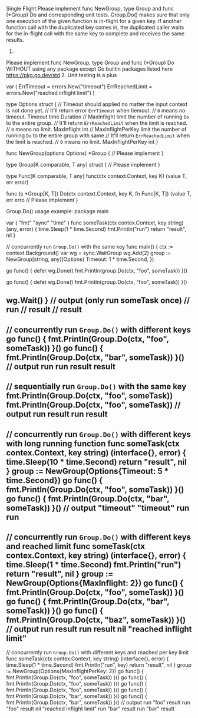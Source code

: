 Single Flight
Please implement func NewGroup, type Group and func (*Group) Do and corresponding unit tests.
Group.Do() makes sure that only one execution of the given function is in-flight for a given key. 
If another function call with the duplicated key comes in, the duplicated caller waits for the in-flight call with the same key to complete and receives the same results.

1.
Please implement func NewGroup, type Group and func (*Group) Do WITHOUT using any package except
Go builtin packages listed here https://pkg.go.dev/std
2.
Unit testing is a plus

var (
    ErrTimeout = errors.New("timeout")
    ErrReachedLimit = errors.New("reached inflight limit")
)

type Options struct {
    // Timeout should applied no matter the input context is not done yet.
    // It'll return error `ErrTimeout` when tiemout.
    // `0` means no timeout.
    Timeout time.Duration
    // MaxInflight limit the number of running `Do` to the entire group.
    // It'll return `ErrReachedLimit` when the limit is reached.
    // `0` means no limit.
    MaxInflight int
    // MaxInflightPerKey limit the number of running `Do` to the entire group with same
    // It'll return `ErrReachedLimit` when the limit is reached.
    // `0` means no limit.
    MaxInflightPerKey int
}

func NewGroup(options Options) *Group {
    // Please implement
}

type Group[K comparable, T any] struct {
    // Please implement
}

type Func[K comparable, T any] func(ctx context.Context, key K) (value T, err error)

func (s *Group[K, T]) Do(ctx context.Context, key K, fn Func[K, T]) (value T, err erro
    // Please implement
}

Group.Do() usage example:
package main

var (
    "fmt"
    "sync"
    "time"
)
func someTask(ctx contex.Context, key string) (any, error) {
    time.Sleep(1 * time.Second)
    fmt.Println("run")
    return "result", nil
}

// concurrently run `Group.Do()` with the same key
func main() {
    ctx := context.Background()
    var wg = sync.WaitGroup
    wg.Add(2)
    group := NewGroup[string, any](Options{
    Timeout: 1 * time.Second,
})

go func() {
    defer wg.Done()
    fmt.Println(group.Do(ctx, "foo", someTask))
}()

go func() {
    defet wg.Done()
    fmt.Println(group.Do(ctx, "foo", someTask))
}()

wg.Wait()
}
// output (only run someTask once)
// run
// result <nil>
// result <nil>
-----------------------------------------------------------
// concurrently run `Group.Do()` with different keys
go func() {
    fmt.Println(Group.Do(ctx, "foo", someTask))
}()
go func() {
    fmt.Println(Group.Do(ctx, "bar", someTask))
}()
// output
run
run
result <nil>
result <nil>
-----------------------------------------------------------
// sequentially run `Group.Do()` with the same key
    fmt.Println(Group.Do(ctx, "foo", someTask))
    fmt.Println(Group.Do(ctx, "foo", someTask))
// output
run
result <nil>
run
result <nil>
-----------------------------------------------------------
// concurrently run `Group.Do()` with different keys with long running function
func someTask(ctx contex.Context, key string) (interface{}, error) {
    time.Sleep(10 * time.Second)
    return "result", nil
}
group := NewGroup(Options{Timeout: 5 * time.Second})
go func() {
    fmt.Println(Group.Do(ctx, "foo", someTask))
}()
go func() {
    fmt.Println(Group.Do(ctx, "bar", someTask))
}()
// output
<nil> "timeout"
<nil> "timeout"
run
run
-----------------------------------------------------------
// concurrently run `Group.Do()` with different keys and reached limit
func someTask(ctx contex.Context, key string) (interface{}, error) {
    time.Sleep(1 * time.Second)
    fmt.Println("run")
    return "result", nil
}
group := NewGroup(Options{MaxInflight: 2})
go func() {
    fmt.Println(Group.Do(ctx, "foo", someTask))
}()
go func() {
    fmt.Println(Group.Do(ctx, "bar", someTask))
}()
go func() {
    fmt.Println(Group.Do(ctx, "baz", someTask))
}()
// output
run
result <nil>
run
result <nil>
nil "reached inflight limit"
-----------------------------------------------------------
// concurrently run `Group.Do()` with different keys and reached per key limit
func someTask(ctx contex.Context, key string) (interface{}, error) {
    time.Sleep(1 * time.Second)
    fmt.Println("run", key)
    return "result", nil
}
group := NewGroup(Options{MaxInflightPerKey: 2})
go func() {
    fmt.Println(Group.Do(ctx, "foo", someTask))
}()
go func() {
    fmt.Println(Group.Do(ctx, "foo", someTask))
}()
go func() {
    fmt.Println(Group.Do(ctx, "foo", someTask))
}()
go func() {
    fmt.Println(Group.Do(ctx, "bar", someTask))
}()
go func() {
    fmt.Println(Group.Do(ctx, "bar", someTask))
}()
// output
run "foo"
result <nil>
run "foo"
result <nil>
nil "reached inflight limit"
run "bar"
result <nil>
run "bar"
result <nil>